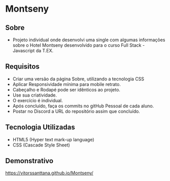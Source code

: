 # Montseny

## Sobre
- Projeto individual onde desenvolvi uma single com algumas informações sobre o Hotel Montseny desenvolvido para o curso Full Stack - Javascript da T.EX. 

## Requisitos
- Criar uma versão da página Sobre, utilizando a tecnologia CSS
- Aplicar Responsividade mínima para mobile retrato.
- Cabeçalho e Rodapé pode ser idênticos ao projeto.
- Use sua criatividade.
- O exercício é individual.
- Após concluído, faça os commits no gitHub Pessoal de cada aluno.
- Postar no Discord a URL do repositório assim que concluído.

## Tecnologia Utilizadas
- HTML5 (Hyper text mark-up language)
- CSS (Cascade Style Sheet)

## Demonstrativo
https://vitorssanttana.github.io/Montseny/
